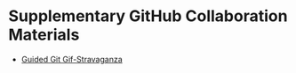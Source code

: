# Supplementary GitHub Collaboration Materials

- [Guided Git Gif-Stravaganza](./GuidedGitGifStravaganza)
